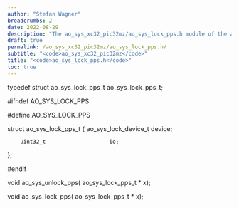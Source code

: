 ```yaml
---
author: "Stefan Wagner"
breadcrumbs: 2
date: 2022-08-29
description: "The ao_sys_xc32_pic32mz/ao_sys_lock_pps.h module of the ao real-time operating system."
draft: true
permalink: /ao_sys_xc32_pic32mz/ao_sys_lock_pps.h/ 
subtitle: "<code>ao_sys_xc32_pic32mz</code>"
title: "<code>ao_sys_lock_pps.h</code>"
toc: true
---
```


typedef struct  ao_sys_lock_pps_t   ao_sys_lock_pps_t;

#ifndef AO_SYS_LOCK_PPS

#define AO_SYS_LOCK_PPS

struct  ao_sys_lock_pps_t
{
        ao_sys_lock_device_t        device;

        uint32_t                    io;
};

#endif

void    ao_sys_unlock_pps(          ao_sys_lock_pps_t * x);

void    ao_sys_lock_pps(            ao_sys_lock_pps_t * x);

